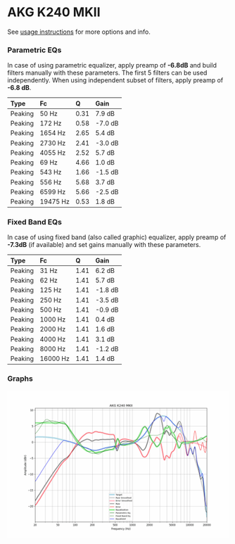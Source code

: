 # AKG K240 MKII
See [usage instructions](https://github.com/jaakkopasanen/AutoEq#usage) for more options and info.

### Parametric EQs
In case of using parametric equalizer, apply preamp of **-6.8dB** and build filters manually
with these parameters. The first 5 filters can be used independently.
When using independent subset of filters, apply preamp of **-6.8 dB**.

| Type    | Fc       |    Q | Gain    |
|:--------|:---------|:-----|:--------|
| Peaking | 50 Hz    | 0.31 | 7.9 dB  |
| Peaking | 172 Hz   | 0.58 | -7.0 dB |
| Peaking | 1654 Hz  | 2.65 | 5.4 dB  |
| Peaking | 2730 Hz  | 2.41 | -3.0 dB |
| Peaking | 4055 Hz  | 2.52 | 5.7 dB  |
| Peaking | 69 Hz    | 4.66 | 1.0 dB  |
| Peaking | 543 Hz   | 1.66 | -1.5 dB |
| Peaking | 556 Hz   | 5.68 | 3.7 dB  |
| Peaking | 6599 Hz  | 5.66 | -2.5 dB |
| Peaking | 19475 Hz | 0.53 | 1.8 dB  |

### Fixed Band EQs
In case of using fixed band (also called graphic) equalizer, apply preamp of **-7.3dB**
(if available) and set gains manually with these parameters.

| Type    | Fc       |    Q | Gain    |
|:--------|:---------|:-----|:--------|
| Peaking | 31 Hz    | 1.41 | 6.2 dB  |
| Peaking | 62 Hz    | 1.41 | 5.7 dB  |
| Peaking | 125 Hz   | 1.41 | -1.8 dB |
| Peaking | 250 Hz   | 1.41 | -3.5 dB |
| Peaking | 500 Hz   | 1.41 | -0.9 dB |
| Peaking | 1000 Hz  | 1.41 | 0.4 dB  |
| Peaking | 2000 Hz  | 1.41 | 1.6 dB  |
| Peaking | 4000 Hz  | 1.41 | 3.1 dB  |
| Peaking | 8000 Hz  | 1.41 | -1.2 dB |
| Peaking | 16000 Hz | 1.41 | 1.4 dB  |

### Graphs
![](./AKG%20K240%20MKII.png)